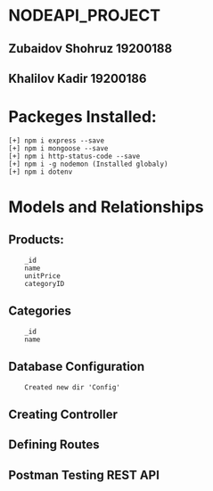 # NODEAPI_PROJECT
## Zubaidov Shohruz 19200188
## Khalilov Kadir 19200186

# Packeges Installed:

    [+] npm i express --save
    [+] npm i mongoose --save
    [+] npm i http-status-code --save
    [+] npm i -g nodemon (Installed globaly)
    [+] npm i dotenv

# Models and Relationships

##  Products:
        _id
        name
        unitPrice
        categoryID

##  Categories
        _id
        name


##  Database Configuration
        Created new dir 'Config'

##  Creating Controller
##  Defining Routes
##  Postman Testing REST API